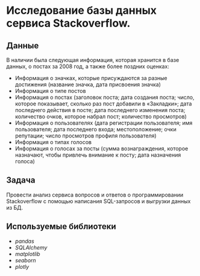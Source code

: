 # Исследование базы данных сервиса Stackoverflow.


## Данные

В наличии была следующая информация, которая хранится в базе данных, о постах за 2008 год, а также более поздних оценках:
- Информация о значках, которые присуждаются за разные достижения (название значка, дата присвоения значка)
- Информация о типе постов 
- Информация о постах (заголовок поста; дата создания поста; число, которое показывает, сколько раз пост добавили в «Закладки»; дата последнего действия в посте; дата последнего изменения поста; количество очков, которое набрал пост; количество просмотров)
- Информация о пользователях (дата регистрации пользователя; имя пользователя; дата последнего входа; местоположение; очки репутации; число просмотров профиля пользователя)
- Информация о типах голосов
- Информация о голосах за посты (сумма вознаграждения, которое назначают, чтобы привлечь внимание к посту; дата назначения голоса)
  
## Задача

Провести анализ сервиса вопросов и ответов о программировании Stackoverflow с помощью написания SQL-запросов и выгрузки данных из БД.

## Используемые библиотеки
* *pandas*
* *SQLAlchemy* 
* *matplotlib* 
* *seaborn* 
* *plotly*
